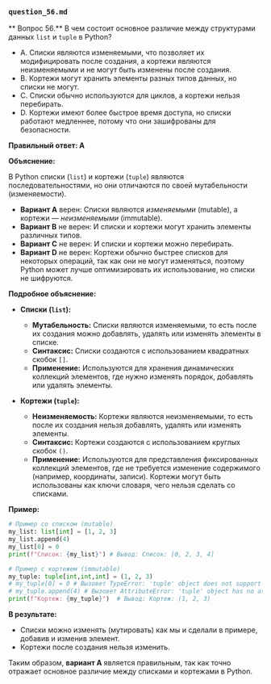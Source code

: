 
### `question_56.md`

** Вопрос 56.** В чем состоит основное различие между структурами данных `list` и `tuple` в Python?

- A.  Списки являются изменяемыми, что позволяет их модифицировать после создания, а кортежи являются неизменяемыми и не могут быть изменены после создания.
- B.  Кортежи могут хранить элементы разных типов данных, но списки не могут.
- C.  Списки обычно используются для циклов, а кортежи нельзя перебирать.
- D.  Кортежи имеют более быстрое время доступа, но списки работают медленнее, потому что они зашифрованы для безопасности.

**Правильный ответ: A**

**Объяснение:**

В Python списки (`list`) и кортежи (`tuple`) являются последовательностями, но они отличаются по своей мутабельности (изменяемости).

*   **Вариант A** верен: Списки являются *изменяемыми* (mutable), а кортежи — *неизменяемыми* (immutable).
*   **Вариант B** не верен: И списки и кортежи могут хранить элементы различных типов.
*   **Вариант C** не верен: И списки и кортежи можно перебирать.
*   **Вариант D** не верен: Кортежи обычно быстрее списков для некоторых операций, так как они не могут изменяться, поэтому Python может лучше оптимизировать их использование, но списки не шифруются.

**Подробное объяснение:**

*   **Списки (`list`):**
    *   **Мутабельность:** Списки являются изменяемыми, то есть после их создания можно добавлять, удалять или изменять элементы в списке.
    *   **Синтаксис:** Списки создаются с использованием квадратных скобок `[]`.
    *   **Применение:**  Используются для хранения динамических коллекций элементов, где нужно изменять порядок, добавлять или удалять элементы.

*   **Кортежи (`tuple`):**
    *   **Неизменяемость:** Кортежи являются неизменяемыми, то есть после их создания нельзя добавлять, удалять или изменять элементы.
    *   **Синтаксис:** Кортежи создаются с использованием круглых скобок `()`.
    *   **Применение:** Используются для представления фиксированных коллекций элементов, где не требуется изменение содержимого (например, координаты, записи). Кортежи могут быть использованы как ключи словаря, чего нельзя сделать со списками.

**Пример:**

```python
# Пример со списком (mutable)
my_list: list[int] = [1, 2, 3]
my_list.append(4)
my_list[0] = 0
print(f"Список: {my_list}") # Вывод: Список: [0, 2, 3, 4]

# Пример с кортежем (immutable)
my_tuple: tuple[int,int,int] = (1, 2, 3)
# my_tuple[0] = 0 # Вызовет TypeError: 'tuple' object does not support item assignment
# my_tuple.append(4) # Вызовет AttributeError: 'tuple' object has no attribute 'append'
print(f"Кортеж: {my_tuple}")  # Вывод: Кортеж: (1, 2, 3)
```
**В результате:**
*  Списки можно изменять (мутировать) как мы и сделали в примере, добавив и изменив элемент.
*  Кортежи после создания нельзя изменить.

Таким образом, **вариант A** является правильным, так как точно отражает основное различие между списками и кортежами в Python.
